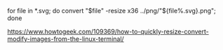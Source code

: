 for file in *.svg; do convert "$file" -resize x36 ../png/"${file%.svg}.png"; done

https://www.howtogeek.com/109369/how-to-quickly-resize-convert-modify-images-from-the-linux-terminal/